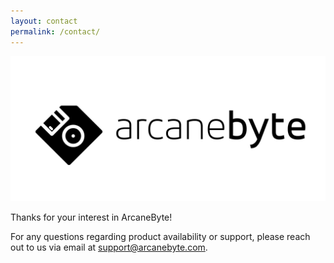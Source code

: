 ```yaml
---
layout: contact
permalink: /contact/
---
```


![logo](/assets/posts/my_logo.jpg)

Thanks for your interest in ArcaneByte!

For any questions regarding product availability or support, please reach out to us via email at <support@arcanebyte.com>.
